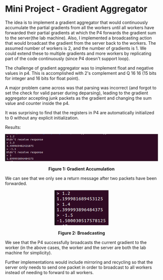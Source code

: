 # Mini Project - Gradient Aggregator

The idea is to implement a gradient aggregator that would continuously accumulate the partial gradients from all the workers until all workers have forwarded their partial gradients at which the P4 forwards the gradient sum to the server(the lab machine).
Also, I implemented a broadcasting action that would broadcast the gradient from the server back to the workers.
The assumed number of workers is 2, and the number of gradients is 1. We could extend these to multiple gradients and more workers  by replicating part of the code continuously (since P4 doesn't support loop).

The challenge of gradient aggregator was to implement float and negative values in p4. This is accomplished with 2's complement and Q 16 16 (15 bits for integer and 16 bits for float point).

A major problem came across was that parsing was incorrect (and forgot to set the check for valid parser during deparsing), leading to the gradient aggregator accepting junk packets as the gradient and changing the sum value and counter inside the p4.

It was surprising to find that the registers in P4 are automatically initialized to 0 without any explicit initialization. 

Results:

<center>

![alt text](float.png)


**Figure 1: Gradient Accumulation**

</center>

We can see that we only see a return message after two packets have been forwarded.

<center>

![alt text](broad.png)


**Figure 2: Broadcasting**

</center>

We see that the P4 successfully broadcasts the current gradient to the worker (in the above cases, the worker and the server are both the lab machine for simplicity).


Further implementations would include mirroring and recycling so that the server only needs to send one packet in order to broadcast to all workers instead of needing to forward to all workers.